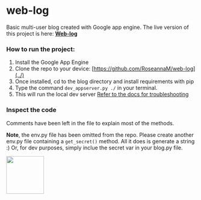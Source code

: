 # web-log
Basic multi-user blog created with Google app engine.
The live version of this project is here: **[Web-log](https://web-log-167111.appspot.com/)**
 
### How to run the project:
1. Install the Google App Engine 
2. Clone the repo to your device: [https://github.com/RoseannaM/web-log](../) 
3. Once installed, cd to the blog directory and install requirements with pip
4. Type the command ```dev_appserver.py ./``` in your terminal.
5. This will run the local dev server 
[Refer to the docs for troubleshooting](https://cloud.google.com/appengine/docs/standard/python/tools/using-local-server)

### Inspect the code
Comments have been left in the file to explain most of the methods.

**Note**, the env.py file has been omitted from the repo. Please create another env.py file containing a ```get_secret()``` method. All it does is generate a string :) Or, for dev purposes, simply inclue the secret var in your blog.py file. 

<img src="https://web-log-167111.appspot.com/static/webblogicon.png" width="100">






